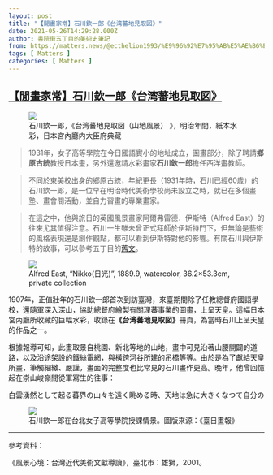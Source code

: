 ```yaml
---
layout: post
title: "【閒畫家常】石川欽一郎《台湾蕃地見取図》"
date: 2021-05-26T14:29:28.000Z
author: 書院街五丁目的美術史筆記
from: https://matters.news/@ecthelion1993/%E9%96%92%E7%95%AB%E5%AE%B6%E5%B8%B8-%E7%9F%B3%E5%B7%9D%E6%AC%BD%E4%B8%80%E9%83%8E-%E5%8F%B0%E6%B9%BE%E8%95%83%E5%9C%B0%E8%A6%8B%E5%8F%96%E5%9B%B3-bafyreidjod5mmjapauv3khlky57zbdtxas7yjbx3qqimk6empkncai6day
tags: [ Matters ]
categories: [ Matters ]
---
```

<!--1622039368000-->
[【閒畫家常】石川欽一郎《台湾蕃地見取図》](https://matters.news/@ecthelion1993/%E9%96%92%E7%95%AB%E5%AE%B6%E5%B8%B8-%E7%9F%B3%E5%B7%9D%E6%AC%BD%E4%B8%80%E9%83%8E-%E5%8F%B0%E6%B9%BE%E8%95%83%E5%9C%B0%E8%A6%8B%E5%8F%96%E5%9B%B3-bafyreidjod5mmjapauv3khlky57zbdtxas7yjbx3qqimk6empkncai6day)
------

<div>
<figure class="image"><img src="https://assets.matters.news/embed/24c124aa-665a-4ca5-b094-3a862bf8d94f.jpeg" data-asset-id="24c124aa-665a-4ca5-b094-3a862bf8d94f" referrerpolicy="no-referrer"><figcaption><span>石川欽一郎，《台湾蕃地見取図（山地風景） 》，明治年間，紙本水彩，日本宮內廳内大臣府典藏</span></figcaption></figure><blockquote>1931年，女子高等學院在今日國語實小的地址成立，圖畫部分，除了聘請<strong>鄉原古統</strong>教授日本畫，另外還邀請水彩畫家<strong>石川欽一郎</strong>擔任西洋畫教師。</blockquote><blockquote>不同於東美校出身的鄉原古統，年紀更長（1931年時，石川已經60歲）的石川欽一郎，是一位早在明治時代美術學校尚未設立之時，就已在多個畫塾、畫會間活動，並自力習畫的專業畫家。</blockquote><blockquote>在這之中，他與旅日的英國風景畫家阿爾弗雷德．伊斯特（Alfred East）的往來尤其值得注意。石川一生雖未曾正式拜師於伊斯特門下，但無論是藝術的風格表現還是創作觀點，都可以看到伊斯特對他的影響。有關石川與伊斯特的故事，可以參考五丁目的<a href="https://pse.is/3gpg4f" target="_blank">舊文</a>。</blockquote><figure class="image"><img src="https://assets.matters.news/embed/b803ab58-fab8-42a7-8706-c0887eecd563.png" data-asset-id="b803ab58-fab8-42a7-8706-c0887eecd563" referrerpolicy="no-referrer"><figcaption><span>Alfred East, “Nikko(日光)”, 1889.9, watercolor, 36.2×53.3cm, private collection</span></figcaption></figure><p>1907年，正值壯年的石川欽一郎首次到訪臺灣，來臺期間除了任教總督府國語學校，還隨軍深入深山，協助總督府繪製有關理蕃事業的圖畫，上呈天皇。這幅日本宮內廳所收藏的巨幅水彩，收錄在<strong>《台湾蕃地見取図》</strong>冊頁，為當時石川上呈天皇的作品之一。</p><p>根據報導可知，此畫取景自桃園、新北等地的山地，畫中可見沿著山腰開闢的道路，以及沿途架設的鐵絲電網，與橫跨河谷所建的吊橋等等。由於是為了獻給天皇所畫，筆觸細緻、嚴謹，畫面的完整度也比常見的石川畫作更高。晚年，他曾回憶起在崇山峻嶺間從軍寫生的往事：</p><pre class="ql-syntax">白雲湧然として起る蕃界の山々を遠く眺める時、天地は急に大きくなつて自分の氣持も廣々とするはど雄大の感に擊たれる。遠眺白雲湧騰的蕃地群山時，天地驟然變大，自己被這樣雄壯的景致感動，心情也變得廣闊起來。</pre><figure class="image"><img src="https://assets.matters.news/embed/cf408b8d-6420-49ca-b123-fc8ab6f7979e.jpeg" data-asset-id="cf408b8d-6420-49ca-b123-fc8ab6f7979e" referrerpolicy="no-referrer"><figcaption><span>石川欽一郎在台北女子高等學院授課情景。圖版來源：《臺日畫報》</span></figcaption></figure><hr><p>參考資料：</p><p>《風景心境：台灣近代美術文獻導讀》，臺北市：雄獅，2001。</p>
</div>
